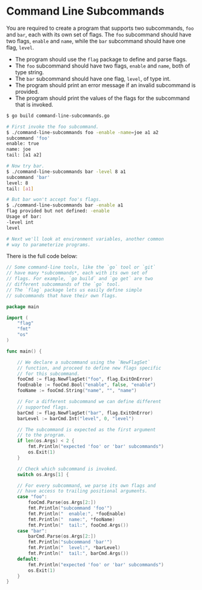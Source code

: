 # Command Line Subcommands

You are required to create a program that supports two subcommands, `foo` and `bar`, each with its own set of flags. The `foo` subcommand should have two flags, `enable` and `name`, while the `bar` subcommand should have one flag, `level`.

- The program should use the `flag` package to define and parse flags.
- The `foo` subcommand should have two flags, `enable` and `name`, both of type string.
- The `bar` subcommand should have one flag, `level`, of type int.
- The program should print an error message if an invalid subcommand is provided.
- The program should print the values of the flags for the subcommand that is invoked.

```sh
$ go build command-line-subcommands.go

# First invoke the foo subcommand.
$ ./command-line-subcommands foo -enable -name=joe a1 a2
subcommand 'foo'
enable: true
name: joe
tail: [a1 a2]

# Now try bar.
$ ./command-line-subcommands bar -level 8 a1
subcommand 'bar'
level: 8
tail: [a1]

# But bar won't accept foo's flags.
$ ./command-line-subcommands bar -enable a1
flag provided but not defined: -enable
Usage of bar:
-level int
level

# Next we'll look at environment variables, another common
# way to parameterize programs.
```

There is the full code below:

```go
// Some command-line tools, like the `go` tool or `git`
// have many *subcommands*, each with its own set of
// flags. For example, `go build` and `go get` are two
// different subcommands of the `go` tool.
// The `flag` package lets us easily define simple
// subcommands that have their own flags.

package main

import (
	"flag"
	"fmt"
	"os"
)

func main() {

	// We declare a subcommand using the `NewFlagSet`
	// function, and proceed to define new flags specific
	// for this subcommand.
	fooCmd := flag.NewFlagSet("foo", flag.ExitOnError)
	fooEnable := fooCmd.Bool("enable", false, "enable")
	fooName := fooCmd.String("name", "", "name")

	// For a different subcommand we can define different
	// supported flags.
	barCmd := flag.NewFlagSet("bar", flag.ExitOnError)
	barLevel := barCmd.Int("level", 0, "level")

	// The subcommand is expected as the first argument
	// to the program.
	if len(os.Args) < 2 {
		fmt.Println("expected 'foo' or 'bar' subcommands")
		os.Exit(1)
	}

	// Check which subcommand is invoked.
	switch os.Args[1] {

	// For every subcommand, we parse its own flags and
	// have access to trailing positional arguments.
	case "foo":
		fooCmd.Parse(os.Args[2:])
		fmt.Println("subcommand 'foo'")
		fmt.Println("  enable:", *fooEnable)
		fmt.Println("  name:", *fooName)
		fmt.Println("  tail:", fooCmd.Args())
	case "bar":
		barCmd.Parse(os.Args[2:])
		fmt.Println("subcommand 'bar'")
		fmt.Println("  level:", *barLevel)
		fmt.Println("  tail:", barCmd.Args())
	default:
		fmt.Println("expected 'foo' or 'bar' subcommands")
		os.Exit(1)
	}
}

```
